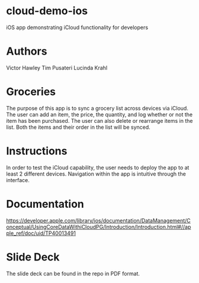 # cloud-demo-ios
iOS app demonstrating iCloud functionality for developers

# Authors
Victor Hawley
Tim Pusateri
Lucinda Krahl

# Groceries
The purpose of this app is to sync a grocery list across devices via iCloud. The user can add an item, the price,  the quantity, and log whether or not the item has been purchased. The user can also delete or rearrange items in the list. Both the items and their order in the list will be synced.

# Instructions
In order to test the iCloud capability, the user needs to deploy the app to at least 2 different devices. Navigation within the app is intuitive through the interface.

# Documentation
https://developer.apple.com/library/ios/documentation/DataManagement/Conceptual/UsingCoreDataWithiCloudPG/Introduction/Introduction.html#//apple_ref/doc/uid/TP40013491

# Slide Deck
The slide deck can be found in the repo in PDF format. 
